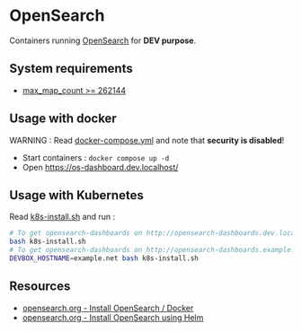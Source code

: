 # OpenSearch

Containers running [OpenSearch](https://opensearch.org/) for **DEV purpose**.

## System requirements

* [max_map_count >= 262144](../docs/max_map_count.md)

## Usage with docker

WARNING : Read [docker-compose.yml](docker-compose.yml) and note that **security is disabled**!

* Start containers : `docker compose up -d`
* Open https://os-dashboard.dev.localhost/

## Usage with Kubernetes

Read [k8s-install.sh](k8s-install.sh) and run :

```bash
# To get opensearch-dashboards on http://opensearch-dashboards.dev.localhost
bash k8s-install.sh
# To get opensearch-dashboards on http://opensearch-dashboards.example.net
DEVBOX_HOSTNAME=example.net bash k8s-install.sh
```

## Resources

* [opensearch.org - Install OpenSearch / Docker](https://opensearch.org/docs/latest/opensearch/install/docker/)
* [opensearch.org - Install OpenSearch using Helm](https://opensearch.org/docs/latest/opensearch/install/helm/#install-opensearch-using-helm)



